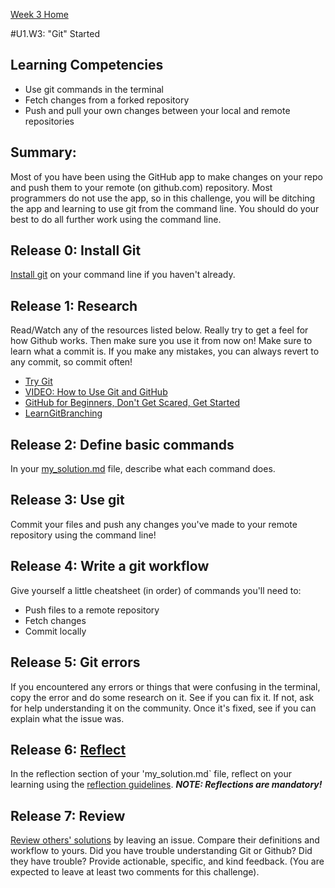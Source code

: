 [Week 3 Home](../)

#U1.W3: "Git" Started

## Learning Competencies
- Use git commands in the terminal
- Fetch changes from a forked repository
- Push and pull your own changes between your local and remote repositories

## Summary:
Most of you have been using the GitHub app to make changes on your repo and push them to your remote (on github.com) repository. Most programmers do not use the app, so in this challenge, you will be ditching the app and learning to use git from the command line. You should do your best to do all further work using the command line.

## Release 0: Install Git
[Install git](https://help.github.com/articles/set-up-git) on your command line if you haven't already. 

## Release 1: Research
Read/Watch any of the resources listed below. Really try to get a feel for how Github works. Then make sure you use it from now on! Make sure to learn what a commit is. If you make any mistakes, you can always revert to any commit, so commit often!

- [Try Git](https://www.codeschool.com/courses/try-git)
- [VIDEO: How to Use Git and GitHub](https://www.youtube.com/watch?v=tRTckrrCME4&list=PLHPcpp4e3JVrR1OCuUAAWLmWEVKok7zAq)
- [GitHub for Beginners, Don't Get Scared, Get Started](http://readwrite.com/2013/09/30/understanding-github-a-journey-for-beginners-part-1#awesm=~oCnoK6Ohf5NlNs)
- [LearnGitBranching](http://pcottle.github.io/learnGitBranching/)

## Release 2: Define basic commands
In your [my_solution.md](my_solution.md) file, describe what each command does.
 

## Release 3: Use git
Commit your files and push any changes you've made to your remote repository using the command line!

## Release 4: Write a git workflow
Give yourself a little cheatsheet (in order) of commands you'll need to: 
- Push files to a remote repository
- Fetch changes
- Commit locally

## Release 5: Git errors
If you encountered any errors or things that were confusing in the terminal, copy the error and do some research on it. See if you can fix it. If not, ask for help understanding it on the community. 
Once it's fixed, see if you can explain what the issue was.

## Release 6: [Reflect](https://github.com/Devbootcamp/phase-0-handbook/blob/master/coding-references/reflection-guidelines.md)
In the reflection section of your 'my_solution.md` file, reflect on your learning using the [reflection guidelines](https://github.com/Devbootcamp/phase-0-handbook/blob/master/coding-references/reflection-guidelines.md). ***NOTE: Reflections are mandatory!***

## Release 7: Review
[Review others' solutions](https://github.com/Devbootcamp/phase-0-handbook/blob/master/coding-references/review.md) by leaving an issue. Compare their definitions and workflow to yours. Did you have trouble understanding Git or Github? Did they have trouble? Provide actionable, specific, and kind feedback. (You are expected to leave at least two comments for this challenge).

